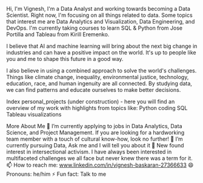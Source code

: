 
Hi, I'm Vignesh, I'm a Data Analyst and working towards becoming a Data Scientist. Right now, I'm focusing on all things related to data. Some topics that interest me are Data Analytics and Visualization, Data Engineering, and DevOps. I'm currently taking courses to learn SQL & Python from Jose Portilla and Tableau from Kirill Eremenko.

I believe that AI and machine learning will bring about the next big change in industries and can have a positive impact on the world. It's up to people like you and me to shape this future in a good way.

I also believe in using a combined approach to solve the world's challenges. Things like climate change, inequality, environmental justice, technology, education, race, and human ingenuity are all connected. By studying data, we can find patterns and educate ourselves to make better decisions.

Index
personal_projects (under construction) - here you will find an overview of my work with highlights from topics like:
Python coding
SQL
Tableau visualizations

More About Me
🔭 I’m currently applying to jobs in Data Analytics, Data Science, and Project Management. If you are looking for a hardworking team member with a touch of cultural know-how, look no further!
🌱 I’m currently pursuing Data, Ask me and I will tell you about it
💬 New found interest in intersectional activism. I have always been interested in multifaceted challenges we all face but never knew there was a term for it.
📫 How to reach me: www.linkedin.com/in/vignesh-baskaran-27366633
😄 Pronouns: he/him
⚡ Fun fact: Talk to me

